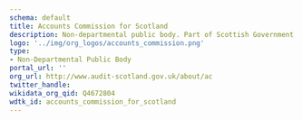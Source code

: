 ```yaml
---
schema: default
title: Accounts Commission for Scotland
description: Non-departmental public body. Part of Scottish Government
logo: '../img/org_logos/accounts_commission.png'
type:
- Non-Departmental Public Body
portal_url: ''
org_url: http://www.audit-scotland.gov.uk/about/ac
twitter_handle: 
wikidata_org_qid: Q4672804
wdtk_id: accounts_commission_for_scotland
---
```

